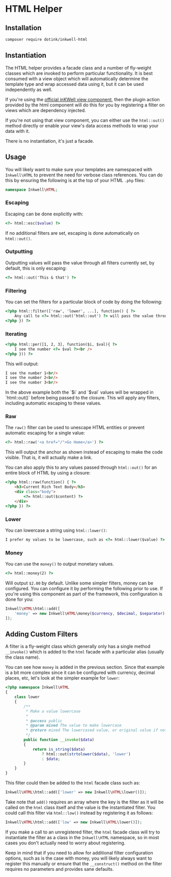 # HTML Helper

## Installation

```bash
composer require dotink/inkwell-html
```

## Instantiation

The HTML helper provides a facade class and a number of fly-weight classes which are invoked to
perform particular functionality.  It is best consumed with a view object which will automatically
determine the template type and wrap accessed data using it, but it can be used independently as
well.

If you're using the [official inKWell view component](../responding/01-views), then the plugin
action provided by the html component will do this for you by registering a filter on views which
are dependency injected.

If you're not using that view component, you can either use the `html::out()` method directly or
enable your view's data access methods to wrap your data with it.

There is no instantiation, it's just a facade.

## Usage

You will likely want to make sure your templates are namespaced with `Inkwell\HTML` to prevent the
need for verbose class references.  You can do this by ensuring the following is at the top of
your HTML `.php` files:

```php
namespace Inkwell\HTML;
```

### Escaping

Escaping can be done explicitly with:

```php
<?= html::esc($value) ?>
```

If no additional filters are set, escaping is done automatically on `html::out()`.

### Outputting

Outputting values will pass the value through all filters currently set, by default, this is
only escaping:

```html
<?= html::out('This & that') ?>
```

### Filtering

You can set the filters for a particular block of code by doing the following:

```html
<?php html::filter(['raw', 'lower', ...], function() { ?>
	Any call to <?= html::out('html::out') ?> will pass the value through `raw` and `lower` first.
<?php }) ?>
```

### Iterating

```html
<?php html::per([1, 2, 3], function($i, $val){ ?>
	I see the number <?= $val ?><br />
<?php })) ?>
```

This will output:

```html
I see the number 1<br/>
I see the number 2<br/>
I see the number 3<br/>
```

<div class="notice">
	<p>
		In the above example both the `$i` and `$val` values will be wrapped in `html::out()`
		before being passed to the closure.  This will apply any filters, including automatic
		escaping to these values.
	</p>
</div>

### Raw

The `raw()` filter can be used to unescape HTML entities or prevent automatic escaping for a
single value:

```php
<?= html::raw('<a href="/">Go Home</a>') ?>
```

This will output the anchor as shown instead of escaping to make the code visible.  That is, it
will actually make a link.

You can also apply this to any values passed through `html::out()` for an entire block of HTML by
using a closure:

```html
<?php html::raw(function() { ?>
	<h3>Current Rich Text Body</h3>
	<div class="body">
		<?= html::out($content) ?>
	</div>
<?php }) ?>
```

### Lower

You can lowercase a string using `html::lower()`:

```html
I prefer my values to be lowercase, such as <?= html::lower($value) ?>
```

### Money

You can use the `money()` to output monetary values.

```html
<?= html::money(2) ?>
```

Will output `$2.00` by default.  Unlike some simpler filters, money can be configured.  You can
configure it by performing the following prior to use.  If you're using this component as part of
the framework, this configuration is done for you:

```php
Inkwell\HTML\html::add([
	'money' => new Inkwell\HTML\money($currency, $decimal, $separator)
]);
```

## Adding Custom Filters

A filter is a fly-weight class which generally only has a single method `__invoke()` which is
added to the `html` facade with a particular alias (usually the class name).

You can see how `money` is added in the previous section.  Since that example is a bit more
complex since it can be configured with currency, decimal places, etc, let's look at the simpler
example for `lower`:

```php
<?php namespace Inkwell\HTML
{
	class lower
	{
		/**
		 * Make a value lowercase
		 *
		 * @access public
		 * @param mixed The value to make lowercase
		 * @return mixed The lowercased value, or original value if not a string
		 */
		public function __invoke($data)
		{
			return is_string($data)
				? html::out(strtolower($data), 'lower')
				: $data;
		}
	}
}
```

This filter could then be added to the `html` facade class such as:

```php
Inkwell\HTML\html::add(['lower' => new Inkwell\HTML\lower()]);
```

Take note that `add()` requires an array where the key is the filter as it will be called on the
`html` class itself and the value is the instantiated filter.  You could call this filter via
`html::low()` instead by registering it as follows:

```php
Inkwell\HTML\html::add(['low' => new Inkwell\HTML\lower()]);
```

If you make a call to an unregistered filter, the `html` facade class will try to instantiate
the filter as a class in the `Inkwell\HTML` namespace, so in most cases you don't actually need
to worry about registering.

Keep in mind that if you need to allow for additional filter configuration options, such as is
the case with money, you will likely always want to register this manually or ensure that the
`__construct()` method on the filter requires no parameters and provides sane defaults.
